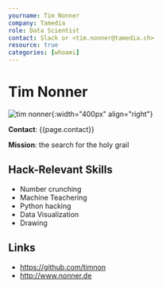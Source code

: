```yaml
---
yourname: Tim Nonner
company: Tamedia
role: Data Scientist
contact: Slack or <tim.nonner@tamedia.ch>
resource: true
categories: [whoami]
---
```


Tim Nonner
============

![tim nonner](/tamedia-hackdays/whoami/pics/timnonner.png "Tim Nonner"){:width="400px" align="right"}

**Contact**: {{page.contact}}

**Mission**: the search for the holy grail

Hack-Relevant Skills
--------------------

- Number crunching
- Machine Teachering
- Python hacking
- Data Visualization
- Drawing

Links
-----
- <https://github.com/timnon>
- <http://www.nonner.de>
